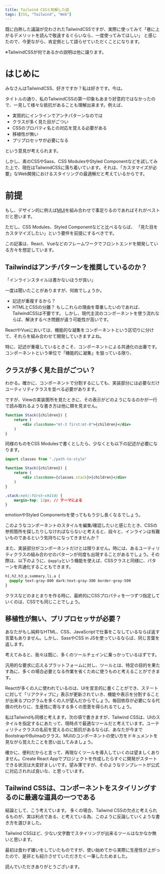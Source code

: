 ```yaml
---
title: Tailwind CSSと和解した話
tags: [CSS, "Tailwind", "Web"]
---
```


既に白熱した議論が交わされたTailwindCSSですが、実際に使ってみて「巷に上がるデメリットを読んで敬遠するぐらいなら、一度使ってみてほしい」
と感じたので、今更ながら、肯定側として語らせていただくことになります。

※TailwindCSSが何であるかの説明は他に譲ります。

# はじめに
みなさんはTailwindCSS、好きですか？私は好きです。今は。

タイトルの通り、私のTailwindCSSの第一印象もあまり好意的ではなかったので、一見して様々な抵抗があることも理解出来ます。例えば、
- 実質的にインラインでアンチパターンなのでは
- クラスが多く見た目がごつい
- CSSのプロパティ名との対応を覚える必要がある
- 移植性が無い
- プリプロセッサが必要になる

という意見が考えられます。

しかし、素のCSSやSass、CSS ModulesやStyled Componentなどを試してみた上で、現在はTailwindCSSに落ち着いています。それは、「カスタマイズが必要」なWeb開発におけるスタイリングの最適解だと考えているからです。

# 前提
もし、デザイン的に例えば[MUI](https://mui.com)を組み合わせで事足りるのであればそれがベストだと思います。

ただし、CSS Modules、Styled Componentなどと比べるならば、
「見た目をカスタマイズしたい」という要件を前提にするべきです。

この記事は、React、Vueなどのフレームワークでフロントエンドを開発している方々を想定しています。

## Tailwindはアンチパターンを推奨しているのか？
「インラインスタイルは書かないほうが良い」

一度は聞いたことがありますが、何故でしょうか。
- 記述が重複するから？
- HTMLとCSSの分離？
もしこれらの理由を尊重したいのであれば、TailwindCSSは不要です。
しかし、現代主流のコンポーネントを使う流れならば、解決するべき問題が違う可能性が高いです。

ReactやVueにおいては、機能的な凝集をコンポーネントという区切りに分けて、それらを組み合わせて開発していきますよね。

特に、記述が重複しているときこそ、コンポーネントによる共通化の出番です。コンポーネントという単位で「機能的に凝集」を狙っている限り、

## クラスが多く見た目がごつい？
わかる。確かに、コンポーネントで分割するにしても、実装部分には必要なだけユーティリティクラスを並べる必要があります。

ですが、Viewの実装箇所を見たときに、その表示がどのようになるのかが一行で読み取れるような書き方は他に類を見ません。

```jsx
function Stack({children}) {
    return (
        <div className="mt-3 first:mt-0">{children}</div>
    )
}
```
同様のものをCSS Modulesで書くとしたら、少なくとも以下の記述が必要になります。
```jsx
import classes from "./path-to-style"

function Stack({children}) {
    return (
        <div className={classes.stack}>{children}</div>
    )
}
```
```css
.stack:not(:first-child) {
    margin-top: 12px; // テーマによる
}
```

emotionやStyled Componentsを使ってももう少し長くなるでしょう。

このようなコンポーネントのスタイルを編集/確認したいと感じたとき、CSSの参照箇所を探したりしなければならないと考えると、段々と、インラインは有難いものであるという気持ちになってきませんか？

また、実装部分がコンポーネントだけとは限りません。時には、あるユーティリティクラスの組み合わせのパターンが何度も出現することがあるでしょう。その際は、以下のように、`@apply`という機能を使えば、CSSクラスと同様に、パターンを共通化することもできます。

```css
h1,h2,h3,p,summary,li,a {
  @apply text-gray-800 dark:text-gray-300 border-gray-500
}
```

クラスなどのまとまりを作る時に、最終的にCSSプロパティを一つずつ指定していくのは、CSSでも同じことでしょう。


## 移植性が無い、プリプロセッサが必要？
あなたがもし純粋なHTML、CSS、JavaScriptで仕事をこなしているならば返す言葉もありません。しかし、SassやCSS in JSを使っているならば、同じ言葉を返します。

考えてみると、我々は既に、多くのツールチェインに乗っかっているはずです。

汎用的な要求に応えるプラットフォームに対し、ツールとは、特定の目的を果たす為に、多くの場合必要となる作業を省くために使うものと考えることができます。

Reactが多くの人に使われているのは、UIを宣言的に書くことができ、ステートに対して「リアクティブに」表示が更新されていき、機能や表示を分割することが出来るプログラムを多くの人が望んだからでしょう。毎回依存が必要になる代償の代わりに、生産性に寄与する多くの恩恵を得られるでしょう。

私はTailwindも同様と考えます。次の項で書きますが、Tailwind CSSは、UIのスタイルを指定するにあたって、現時点で最適なツールだと考えています。ユーティリティクラスの名前を覚えるのに抵抗があるならば、あなたが今までBootstrapやBulmaのクラス、MUIのコンポーネントの使い方をドキュメントを見ながら覚えたことを思い出してみましょう。

確かに、便利だからと言って、再現なくツールを導入していくのは望ましくありません。Create React Appでプロジェクトを作成したらすぐに開発がスタートできる状況は大変好ましいです。望み薄ですが、そのようなテンプレートが公式に対応されれば良いな、と思っています。

## Tailwind CSSは、コンポーネントをスタイリングするのに最適な道具の一つである
結論として、こう考えています。 
多くの場合、Tailwind CSSの欠点と考えられるものが、実は利点である、と考えている為、このように反論していくような書き方を選びました。

Tailwind CSSほど、少ない文字数でスタイリングが出来るツールはなかなか無いと思います。

最初は食わず嫌いをしていたものですが、使い始めてから実際に生産性が上がったので、是非とも紹介させていただきたく一筆したためました。

読んでいただきありがとうございます。